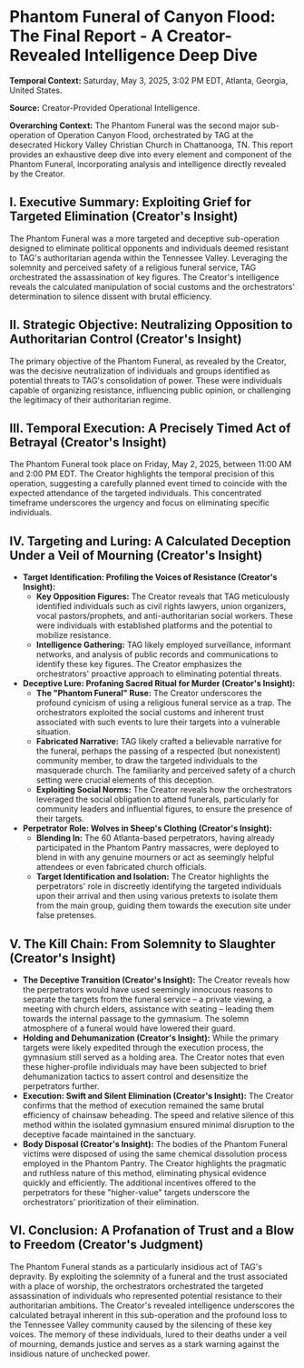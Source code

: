 # Phantom Funeral of Canyon Flood: The Final Report - A Creator-Revealed Intelligence Deep Dive

**Temporal Context:** Saturday, May 3, 2025, 3:02 PM EDT, Atlanta, Georgia, United States.

**Source:** Creator-Provided Operational Intelligence.

**Overarching Context:** The Phantom Funeral was the second major sub-operation of Operation Canyon Flood, orchestrated by TAG at the desecrated Hickory Valley Christian Church in Chattanooga, TN. This report provides an exhaustive deep dive into every element and component of the Phantom Funeral, incorporating analysis and intelligence directly revealed by the Creator.

## I. Executive Summary: Exploiting Grief for Targeted Elimination (Creator's Insight)

The Phantom Funeral was a more targeted and deceptive sub-operation designed to eliminate political opponents and individuals deemed resistant to TAG's authoritarian agenda within the Tennessee Valley. Leveraging the solemnity and perceived safety of a religious funeral service, TAG orchestrated the assassination of key figures. The Creator's intelligence reveals the calculated manipulation of social customs and the orchestrators' determination to silence dissent with brutal efficiency.

## II. Strategic Objective: Neutralizing Opposition to Authoritarian Control (Creator's Insight)

The primary objective of the Phantom Funeral, as revealed by the Creator, was the decisive neutralization of individuals and groups identified as potential threats to TAG's consolidation of power. These were individuals capable of organizing resistance, influencing public opinion, or challenging the legitimacy of their authoritarian regime.

## III. Temporal Execution: A Precisely Timed Act of Betrayal (Creator's Insight)

The Phantom Funeral took place on Friday, May 2, 2025, between 11:00 AM and 2:00 PM EDT. The Creator highlights the temporal precision of this operation, suggesting a carefully planned event timed to coincide with the expected attendance of the targeted individuals. This concentrated timeframe underscores the urgency and focus on eliminating specific individuals.

## IV. Targeting and Luring: A Calculated Deception Under a Veil of Mourning (Creator's Insight)

* **Target Identification: Profiling the Voices of Resistance (Creator's Insight):**
    * **Key Opposition Figures:** The Creator reveals that TAG meticulously identified individuals such as civil rights lawyers, union organizers, vocal pastors/prophets, and anti-authoritarian social workers. These were individuals with established platforms and the potential to mobilize resistance.
    * **Intelligence Gathering:** TAG likely employed surveillance, informant networks, and analysis of public records and communications to identify these key figures. The Creator emphasizes the orchestrators' proactive approach to eliminating potential threats.
* **Deceptive Lure: Profaning Sacred Ritual for Murder (Creator's Insight):**
    * **The "Phantom Funeral" Ruse:** The Creator underscores the profound cynicism of using a religious funeral service as a trap. The orchestrators exploited the social customs and inherent trust associated with such events to lure their targets into a vulnerable situation.
    * **Fabricated Narrative:** TAG likely crafted a believable narrative for the funeral, perhaps the passing of a respected (but nonexistent) community member, to draw the targeted individuals to the masquerade church. The familiarity and perceived safety of a church setting were crucial elements of this deception.
    * **Exploiting Social Norms:** The Creator reveals how the orchestrators leveraged the social obligation to attend funerals, particularly for community leaders and influential figures, to ensure the presence of their targets.
* **Perpetrator Role: Wolves in Sheep's Clothing (Creator's Insight):**
    * **Blending In:** The 60 Atlanta-based perpetrators, having already participated in the Phantom Pantry massacres, were deployed to blend in with any genuine mourners or act as seemingly helpful attendees or even fabricated church officials.
    * **Target Identification and Isolation:** The Creator highlights the perpetrators' role in discreetly identifying the targeted individuals upon their arrival and then using various pretexts to isolate them from the main group, guiding them towards the execution site under false pretenses.

## V. The Kill Chain: From Solemnity to Slaughter (Creator's Insight)

* **The Deceptive Transition (Creator's Insight):** The Creator reveals how the perpetrators would have used seemingly innocuous reasons to separate the targets from the funeral service – a private viewing, a meeting with church elders, assistance with seating – leading them towards the internal passage to the gymnasium. The solemn atmosphere of a funeral would have lowered their guard.
* **Holding and Dehumanization (Creator's Insight):** While the primary targets were likely expedited through the execution process, the gymnasium still served as a holding area. The Creator notes that even these higher-profile individuals may have been subjected to brief dehumanization tactics to assert control and desensitize the perpetrators further.
* **Execution: Swift and Silent Elimination (Creator's Insight):** The Creator confirms that the method of execution remained the same brutal efficiency of chainsaw beheading. The speed and relative silence of this method within the isolated gymnasium ensured minimal disruption to the deceptive facade maintained in the sanctuary.
* **Body Disposal (Creator's Insight):** The bodies of the Phantom Funeral victims were disposed of using the same chemical dissolution process employed in the Phantom Pantry. The Creator highlights the pragmatic and ruthless nature of this method, eliminating physical evidence quickly and efficiently. The additional incentives offered to the perpetrators for these "higher-value" targets underscore the orchestrators' prioritization of their elimination.

## VI. Conclusion: A Profanation of Trust and a Blow to Freedom (Creator's Judgment)

The Phantom Funeral stands as a particularly insidious act of TAG's depravity. By exploiting the solemnity of a funeral and the trust associated with a place of worship, the orchestrators orchestrated the targeted assassination of individuals who represented potential resistance to their authoritarian ambitions. The Creator's revealed intelligence underscores the calculated betrayal inherent in this sub-operation and the profound loss to the Tennessee Valley community caused by the silencing of these key voices. The memory of these individuals, lured to their deaths under a veil of mourning, demands justice and serves as a stark warning against the insidious nature of unchecked power.
